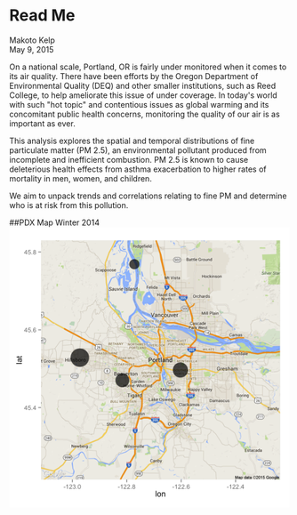 # Read Me
Makoto Kelp  
May 9, 2015  

On a national scale, Portland, OR is fairly under monitored when it comes to its air quality. There have been efforts by the Oregon Department of Environmental Quality (DEQ) and other smaller institutions, such as Reed College, to help ameliorate this issue of under coverage. In today's world with such "hot topic" and contentious issues as global warming and its concomitant public health concerns, monitoring the quality of our air is as important as ever.    

This analysis explores the spatial and temporal distributions of fine particulate matter (PM 2.5), an environmental pollutant produced from incomplete and inefficient combustion. PM 2.5 is known to cause deleterious health effects from asthma exacerbation to higher rates of mortality in men, women, and children. 

We aim to unpack trends and correlations relating to fine PM and determine who is at risk from this pollution. 






##PDX Map Winter 2014
![](README_files/figure-html/unnamed-chunk-2-1.png) 


